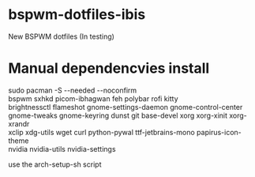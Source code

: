 # bspwm-dotfiles-ibis
New BSPWM dotfiles (In testing)



# Manual dependencvies install 

sudo pacman -S --needed --noconfirm \
bspwm sxhkd picom-ibhagwan feh polybar rofi kitty \
brightnessctl flameshot gnome-settings-daemon gnome-control-center \
gnome-tweaks gnome-keyring dunst git base-devel xorg xorg-xinit xorg-xrandr \
xclip xdg-utils wget curl python-pywal ttf-jetbrains-mono papirus-icon-theme \
nvidia nvidia-utils nvidia-settings


use the arch-setup-sh script 
